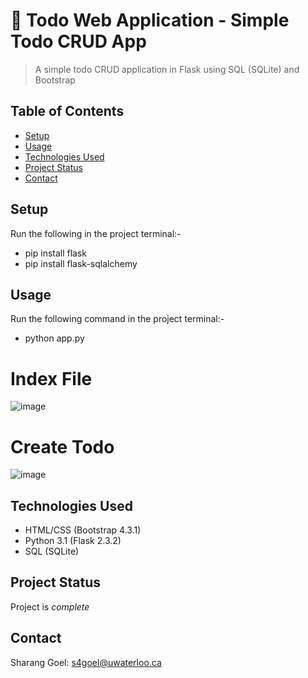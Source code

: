 # 📝 Todo Web Application - Simple Todo CRUD App

> A simple todo CRUD application in Flask using SQL (SQLite) and Bootstrap 

## Table of Contents
* [Setup](#setup)
* [Usage](#usage)
* [Technologies Used](#technologies-used)
* [Project Status](#project-status)
* [Contact](#contact)
<!-- * [License](#license) -->


## Setup
Run the following in the project terminal:-
- pip install flask
- pip install flask-sqlalchemy

## Usage
Run the following command in the project terminal:-
- python app.py


# Index File
![image](https://github.com/shaziwnl/TodoAppFlask/assets/121330440/d3b5e8a6-0f1c-4df7-9d0d-18d7eeb67dcd)


# Create Todo
![image](https://github.com/shaziwnl/TodoAppFlask/assets/121330440/728c4cdf-8046-4057-a876-636c808916a3)




## Technologies Used
- HTML/CSS (Bootstrap 4.3.1)
- Python 3.1 (Flask 2.3.2)
- SQL (SQLite)

## Project Status
Project is *complete*


## Contact
Sharang Goel: s4goel@uwaterloo.ca




